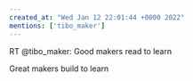 ```yaml
---
created_at: "Wed Jan 12 22:01:44 +0000 2022"
mentions: ['tibo_maker']
---
```


RT @tibo_maker: Good makers read to learn

Great makers build to learn